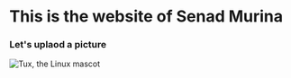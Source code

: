 # This is the website of Senad Murina

### Let's uplaod a picture

![Tux, the Linux mascot](/assets/images/tux.png)

